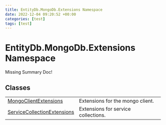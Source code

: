 ```yaml
---
title: EntityDb.MongoDb.Extensions Namespace
date: 2022-12-04 09:20:52 +00:00
categories: [test]
tags: [test]
---
```


# EntityDb.MongoDb.Extensions Namespace
Missing Summary Doc!
## Classes
<table><tr><td><!--/posts/dotnet-entitydb-mongodb-extensions-mongoclientextensions--><a href='#'>MongoClientExtensions</a></td><td>
Extensions for the mongo client.
</td></tr><tr><td><!--/posts/dotnet-entitydb-mongodb-extensions-servicecollectionextensions--><a href='#'>ServiceCollectionExtensions</a></td><td>
Extensions for service collections.
</td></tr></table>

